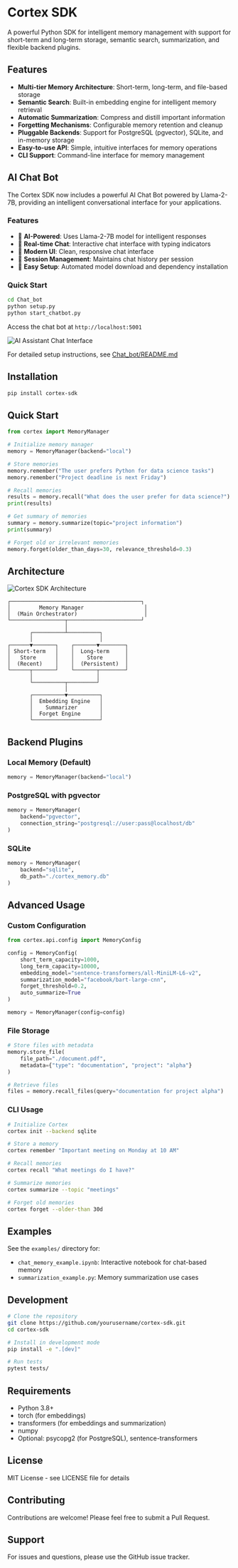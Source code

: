 # Cortex SDK

A powerful Python SDK for intelligent memory management with support for short-term and long-term storage, semantic search, summarization, and flexible backend plugins.

## Features

- **Multi-tier Memory Architecture**: Short-term, long-term, and file-based storage
- **Semantic Search**: Built-in embedding engine for intelligent memory retrieval
- **Automatic Summarization**: Compress and distill important information
- **Forgetting Mechanisms**: Configurable memory retention and cleanup
- **Pluggable Backends**: Support for PostgreSQL (pgvector), SQLite, and in-memory storage
- **Easy-to-use API**: Simple, intuitive interfaces for memory operations
- **CLI Support**: Command-line interface for memory management

## AI Chat Bot

The Cortex SDK now includes a powerful AI Chat Bot powered by Llama-2-7B, providing an intelligent conversational interface for your applications.

### Features
- 🤖 **AI-Powered**: Uses Llama-2-7B model for intelligent responses
- 💬 **Real-time Chat**: Interactive chat interface with typing indicators
- 📱 **Modern UI**: Clean, responsive chat interface
- 💾 **Session Management**: Maintains chat history per session
- 🚀 **Easy Setup**: Automated model download and dependency installation

### Quick Start
```bash
cd Chat_bot
python setup.py
python start_chatbot.py
```

Access the chat bot at `http://localhost:5001`

![AI Assistant Chat Interface](Chat_bot/screenshot.png)

For detailed setup instructions, see [Chat_bot/README.md](Chat_bot/README.md)

## Installation

```bash
pip install cortex-sdk
```

## Quick Start

```python
from cortex import MemoryManager

# Initialize memory manager
memory = MemoryManager(backend="local")

# Store memories
memory.remember("The user prefers Python for data science tasks")
memory.remember("Project deadline is next Friday")

# Recall memories
results = memory.recall("What does the user prefer for data science?")
print(results)

# Get summary of memories
summary = memory.summarize(topic="project information")
print(summary)

# Forget old or irrelevant memories
memory.forget(older_than_days=30, relevance_threshold=0.3)
```

## Architecture

![Cortex SDK Architecture](docs/User_interaction-New_architecture.jpg)

```
┌─────────────────────────────────────────┐
│         Memory Manager                   │
│  (Main Orchestrator)                     │
└─────────────────┬───────────────────────┘
                  │
       ┌──────────┴──────────┐
       │                     │
┌──────▼───────┐    ┌───────▼────────┐
│ Short-term   │    │  Long-term     │
│   Store      │    │    Store       │
│  (Recent)    │    │  (Persistent)  │
└──────┬───────┘    └───────┬────────┘
       │                    │
       └──────────┬─────────┘
                  │
       ┌──────────▼──────────┐
       │  Embedding Engine   │
       │    Summarizer       │
       │  Forget Engine      │
       └─────────────────────┘
```

## Backend Plugins

### Local Memory (Default)
```python
memory = MemoryManager(backend="local")
```

### PostgreSQL with pgvector
```python
memory = MemoryManager(
    backend="pgvector",
    connection_string="postgresql://user:pass@localhost/db"
)
```

### SQLite
```python
memory = MemoryManager(
    backend="sqlite",
    db_path="./cortex_memory.db"
)
```

## Advanced Usage

### Custom Configuration
```python
from cortex.api.config import MemoryConfig

config = MemoryConfig(
    short_term_capacity=1000,
    long_term_capacity=10000,
    embedding_model="sentence-transformers/all-MiniLM-L6-v2",
    summarization_model="facebook/bart-large-cnn",
    forget_threshold=0.2,
    auto_summarize=True
)

memory = MemoryManager(config=config)
```

### File Storage
```python
# Store files with metadata
memory.store_file(
    file_path="./document.pdf",
    metadata={"type": "documentation", "project": "alpha"}
)

# Retrieve files
files = memory.recall_files(query="documentation for project alpha")
```

### CLI Usage
```bash
# Initialize Cortex
cortex init --backend sqlite

# Store a memory
cortex remember "Important meeting on Monday at 10 AM"

# Recall memories
cortex recall "What meetings do I have?"

# Summarize memories
cortex summarize --topic "meetings"

# Forget old memories
cortex forget --older-than 30d
```

## Examples

See the `examples/` directory for:
- `chat_memory_example.ipynb`: Interactive notebook for chat-based memory
- `summarization_example.py`: Memory summarization use cases

## Development

```bash
# Clone the repository
git clone https://github.com/yourusername/cortex-sdk.git
cd cortex-sdk

# Install in development mode
pip install -e ".[dev]"

# Run tests
pytest tests/
```

## Requirements

- Python 3.8+
- torch (for embeddings)
- transformers (for embeddings and summarization)
- numpy
- Optional: psycopg2 (for PostgreSQL), sentence-transformers

## License

MIT License - see LICENSE file for details

## Contributing

Contributions are welcome! Please feel free to submit a Pull Request.

## Support

For issues and questions, please use the GitHub issue tracker.

